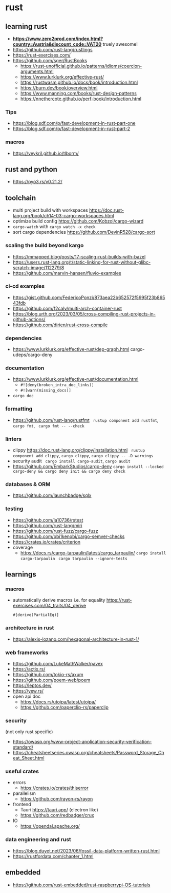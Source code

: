 # rust

## learning rust

- **https://www.zero2prod.com/index.html?country=Austria&discount_code=VAT20** truely awesome!
- https://github.com/rust-lang/rustlings
- https://rust-exercises.com/
- https://github.com/sger/RustBooks
  - https://rust-unofficial.github.io/patterns/idioms/coercion-arguments.html
  - https://www.lurklurk.org/effective-rust/
  - https://rustwasm.github.io/docs/book/introduction.html
  - https://burn.dev/book/overview.html
  - https://www.manning.com/books/rust-design-patterns
  - https://nnethercote.github.io/perf-book/introduction.html

### Tips
- https://blog.sdf.com/p/fast-development-in-rust-part-one
- https://blog.sdf.com/p/fast-development-in-rust-part-2

### macros
- https://veykril.github.io/tlborm/

## rust and python
- https://pyo3.rs/v0.21.2/


## toolchain

- multi project build with workspaces https://doc.rust-lang.org/book/ch14-03-cargo-workspaces.html
- optimize build config https://github.com/Kobzol/cargo-wizard
- `cargo-watch` with `cargo watch -x check`
- sort cargo dependencies https://github.com/DevinR528/cargo-sort
### scaling the build beyond kargo

- https://mmapped.blog/posts/17-scaling-rust-builds-with-bazel
- https://users.rust-lang.org/t/static-linking-for-rust-without-glibc-scratch-image/112279/8
- https://github.com/marvin-hansen/fluvio-examples

### ci-cd examples

- https://gist.github.com/FedericoPonzi/873aea22b652572f5995f23b86543fdb
- https://github.com/f2calv/multi-arch-container-rust
- https://blog.urth.org/2023/03/05/cross-compiling-rust-projects-in-github-actions/
- https://github.com/dirien/rust-cross-compile

  
### dependencies
- https://www.lurklurk.org/effective-rust/dep-graph.html cargo-udeps/cargo-deny

### documentation
- https://www.lurklurk.org/effective-rust/documentation.html
  - `#![deny(broken_intra_doc_links)]`
  - `#![warn(missing_docs)]`
- `cargo doc`

### formatting

- https://github.com/rust-lang/rustfmt ` rustup component add rustfmt`, `cargo fmt`, ` cargo fmt -- --check`

### linters

- clippy https://doc.rust-lang.org/clippy/installation.html ` rustup component add clippy`, `cargo clippy`, `cargo clippy -- -D warnings`
- security audit ` cargo install cargo-audit`, `cargo audit`
- https://github.com/EmbarkStudios/cargo-deny `cargo install --locked cargo-deny && cargo deny init && cargo deny check`

### databases & ORM

- https://github.com/launchbadge/sqlx

### testing

- https://github.com/la10736/rstest
- https://github.com/rust-lang/miri
- https://github.com/rust-fuzz/cargo-fuzz
- https://github.com/obi1kenobi/cargo-semver-checks
- https://crates.io/crates/criterion
- coverage
  - https://docs.rs/cargo-tarpaulin/latest/cargo_tarpaulin/ `cargo install cargo-tarpaulin` ` cargo tarpaulin --ignore-tests`

## learnings

### macros

- automatically derive macros i.e. for equality https://rust-exercises.com/04_traits/04_derive
  ```
  #[derive(PartialEq)]
  ```

### architecture in rust

- https://alexis-lozano.com/hexagonal-architecture-in-rust-1/

### web frameworks

- https://github.com/LukeMathWalker/pavex
- https://actix.rs/
- https://github.com/tokio-rs/axum
- https://github.com/poem-web/poem
- https://leptos.dev/
- https://yew.rs/
- open api doc
  - https://docs.rs/utoipa/latest/utoipa/
  - https://github.com/paperclip-rs/paperclip

### security

(not only rust specific)

- https://owasp.org/www-project-application-security-verification-standard/
- https://cheatsheetseries.owasp.org/cheatsheets/Password_Storage_Cheat_Sheet.html

### useful crates

- errors
  - https://crates.io/crates/thiserror
- parallelism
  - https://github.com/rayon-rs/rayon
- frontend
  - Tauri https://tauri.app/ (electron like)
  - https://github.com/redbadger/crux
- IO
  - https://opendal.apache.org/
### data engineering and rust

- https://blog.duyet.net/2023/06/fossil-data-platform-written-rust.html
- https://rustfordata.com/chapter_1.html
## embedded

- https://github.com/rust-embedded/rust-raspberrypi-OS-tutorials

